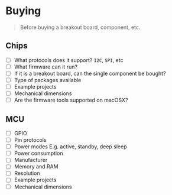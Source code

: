 # Buying

> Before buying a breakout board, component, etc.

## Chips

- [ ] What protocols does it support? `I2C`, `SPI`, etc
- [ ] What firmware can it run?
- [ ] If it is a breakout board, can the single component be bought?
- [ ] Type of packages available
- [ ] Example projects
- [ ] Mechanical dimensions
- [ ] Are the firmware tools supported on macOSX?

## MCU

- [ ] GPIO
- [ ] Pin protocols
- [ ] Power modes E.g. active, standby, deep sleep
- [ ] Power consumption
- [ ] Manufacturer
- [ ] Memory and RAM
- [ ] Resolution
- [ ] Example projects
- [ ] Mechanical dimensions
